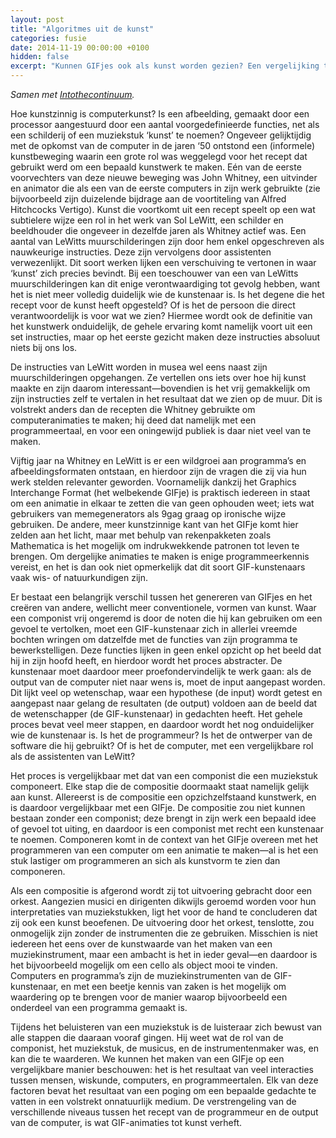 ```yaml
---
layout: post
title: "Algoritmes uit de kunst"
categories: fusie
date: 2014-11-19 00:00:00 +0100
hidden: false
excerpt: "Kunnen GIFjes ook als kunst worden gezien? Een vergelijking tussen computerkunst en traditionelere kunstvormen."
---
```

_Samen met [Intothecontinuum](https://intothecontinuum.tumblr.com/)._

Hoe kunstzinnig is computerkunst? Is een afbeelding, gemaakt door een processor aangestuurd door een aantal voorgedefinieerde functies, net als een schilderij of een muziekstuk ‘kunst’ te noemen? Ongeveer gelijktijdig met de opkomst van de computer in de jaren ‘50 ontstond een (informele) kunstbeweging waarin een grote rol was weggelegd voor het recept dat gebruikt werd om een bepaald kunstwerk te maken. Eén van de eerste voorvechters van deze nieuwe beweging was John Whitney, een uitvinder en animator die als een van de eerste computers in zijn werk gebruikte (zie bijvoorbeeld zijn duizelende bijdrage aan de voortiteling van Alfred Hitchcocks Vertigo). Kunst die voortkomt uit een recept speelt op een wat subtielere wijze een rol in het werk van Sol LeWitt, een schilder en beeldhouder die ongeveer in dezelfde jaren als Whitney actief was. Een aantal van LeWitts muurschilderingen zijn door hem enkel opgeschreven als nauwkeurige instructies. Deze zijn vervolgens door assistenten verwezenlijkt. Dit soort werken lijken een verschuiving te vertonen in waar ‘kunst’ zich precies bevindt. Bij een toeschouwer van een van LeWitts muurschilderingen kan dit enige verontwaardiging tot gevolg hebben, want het is niet meer volledig duidelijk wie de kunstenaar is. Is het degene die het recept voor de kunst heeft opgesteld? Of is het de persoon die direct verantwoordelijk is voor wat we zien? Hiermee wordt ook de definitie van het kunstwerk onduidelijk, de gehele ervaring komt namelijk voort uit een set instructies, maar op het eerste gezicht maken deze instructies absoluut niets bij ons los.

De instructies van LeWitt worden in musea wel eens naast zijn muurschilderingen opgehangen. Ze vertellen ons iets over hoe hij kunst maakte en zijn daarom interessant—bovendien is het vrij gemakkelijk om zijn instructies zelf te vertalen in het resultaat dat we zien op de muur. Dit is volstrekt anders dan de recepten die Whitney gebruikte om computeranimaties te maken; hij deed dat namelijk met een programmeertaal, en voor een oningewijd publiek is daar niet veel van te maken.

Vijftig jaar na Whitney en LeWitt is er een wildgroei aan programma’s en afbeeldingsformaten ontstaan, en hierdoor zijn de vragen die zij via hun werk stelden relevanter geworden. Voornamelijk dankzij het Graphics Interchange Format (het welbekende GIFje) is praktisch iedereen in staat om een animatie in elkaar te zetten die van geen ophouden weet; iets wat gebruikers van memegenerators als 9gag graag op ironische wijze gebruiken.  De andere, meer kunstzinnige kant van het GIFje komt hier zelden aan het licht, maar met behulp van rekenpakketen zoals Mathematica is het mogelijk om indrukwekkende patronen tot leven te brengen. Om dergelijke animaties te maken is enige programmeerkennis vereist, en het is dan ook niet opmerkelijk dat dit soort GIF-kunstenaars vaak wis- of natuurkundigen zijn.

Er bestaat een belangrijk verschil tussen het genereren van GIFjes en het creëren van andere, wellicht meer conventionele, vormen van kunst. Waar een componist vrij ongeremd is door de noten die hij kan gebruiken om een gevoel te vertolken, moet een GIF-kunstenaar zich in allerlei vreemde bochten wringen om datzelfde met de functies van zijn programma te bewerkstelligen. Deze functies lijken in geen enkel opzicht op het beeld dat hij in zijn hoofd heeft, en hierdoor wordt het proces abstracter. De kunstenaar moet daardoor meer proefondervindelijk te werk gaan: als de output van de computer niet naar wens is, moet de input aangepast worden. Dit lijkt veel op wetenschap, waar een hypothese (de input) wordt getest en aangepast naar gelang de resultaten (de output) voldoen aan de beeld dat de wetenschapper (de GIF-kunstenaar) in gedachten heeft. Het gehele proces bevat veel meer stappen, en daardoor wordt het nog onduidelijker wie de kunstenaar is. Is het de programmeur? Is het de ontwerper van de software die hij gebruikt? Of is het de computer, met een vergelijkbare rol als de assistenten van LeWitt?

Het proces is vergelijkbaar met dat van een componist die een muziekstuk componeert. Elke stap die de compositie doormaakt staat namelijk gelijk aan kunst. Allereerst is de compositie een opzichzelfstaand kunstwerk, en is daardoor vergelijkbaar met een GIFje. De compositie zou niet kunnen bestaan zonder een componist; deze brengt in zijn werk een bepaald idee of gevoel tot uiting, en daardoor is een componist met recht een kunstenaar te noemen. Componeren komt in de context van het GIFje overeen met het programmeren van een computer om een animatie te maken—al is het een stuk lastiger om programmeren an sich als kunstvorm te zien dan componeren.

Als een compositie is afgerond wordt zij tot uitvoering gebracht door een orkest. Aangezien musici en dirigenten dikwijls geroemd worden voor hun interpretaties van muziekstukken, ligt het voor de hand te concluderen dat zij ook een kunst beoefenen. De uitvoering door het orkest, tenslotte, zou onmogelijk zijn zonder de instrumenten die ze gebruiken. Misschien is niet iedereen het eens over de kunstwaarde van het maken van een muziekinstrument, maar een ambacht is het in ieder geval—en daardoor is het bijvoorbeeld mogelijk om een cello als object mooi te vinden. Computers en programma’s zijn de muziekinstrumenten van de GIF-kunstenaar, en met een beetje kennis van zaken is het mogelijk om waardering op te brengen voor de manier waarop bijvoorbeeld een onderdeel van een programma gemaakt is.

Tijdens het beluisteren van een muziekstuk is de luisteraar zich bewust van alle stappen die daaraan vooraf gingen. Hij weet wat de rol van de componist, het muziekstuk, de musicus, en de instrumentenmaker was, en kan die te waarderen. We kunnen het maken van een GIFje op een vergelijkbare manier beschouwen: het is het resultaat van veel interacties tussen mensen, wiskunde, computers, en programmeertalen. Elk van deze factoren bevat het resultaat van een poging om een bepaalde gedachte te vatten in een volstrekt onnatuurlijk medium. De verstrengeling van de verschillende niveaus tussen het recept van de programmeur en de output van de computer, is wat GIF-animaties tot kunst verheft.
